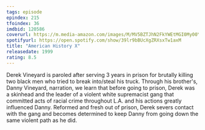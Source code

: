 ```yaml
---
tags: episode
epindex: 215
tfoindex: 36
imdbid: 120586
coverurl: https://m.media-amazon.com/images/M/MV5BZTJhN2FkYWEtMGI0My00YWM4LWI2MjAtM2UwNjY4MTI2ZTQyXkEyXkFqcGdeQXVyNjc3MjQzNTI@._V1_SY300_CR0,0,202,300_.jpg
spotifyurl: https://open.spotify.com/show/39lr9bBUcXgZRXsxTw1axM
title: "American History X"
releasedate: 1999
rating: 8.5
---
```


Derek Vineyard is paroled after serving 3 years in prison for brutally killing two black men who tried to break into/steal his truck. Through his brother's, Danny Vineyard, narration, we learn that before going to prison, Derek was a skinhead and the leader of a violent white supremacist gang that committed acts of racial crime throughout L.A. and his actions greatly influenced Danny. Reformed and fresh out of prison, Derek severs contact with the gang and becomes determined to keep Danny from going down the same violent path as he did.